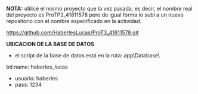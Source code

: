 **NOTA:** utilicé el mismo proyecto que la vez pasada, es decir, el nombre real del proyecto es ProTP2_41811578 pero de igual forma lo subí a un nuevo repositorio con el nombre especificado en la actividad. 


https://github.com/HaberlesLucas/ProT3_41811578.git

**UBICACION DE LA BASE DE DATOS** 
- el script de la base de datos está en la ruta: app\Database\

bd name: haberles_lucas
- usuario: haberles
- pass: 1234
